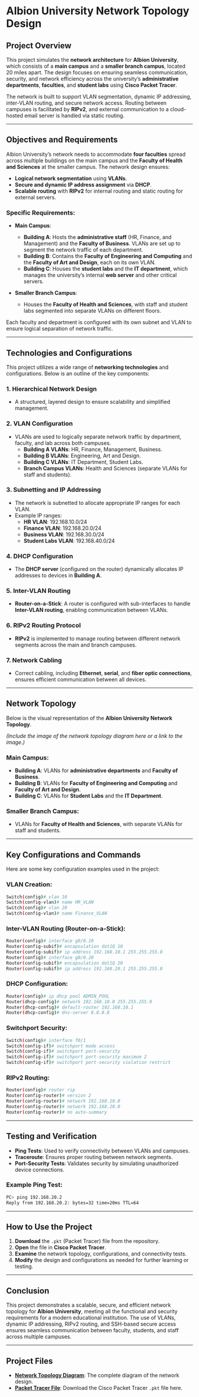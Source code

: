 # Albion University Network Topology Design

## Project Overview

This project simulates the **network architecture** for **Albion University**, which consists of a **main campus** and a **smaller branch campus**, located 20 miles apart. The design focuses on ensuring seamless communication, security, and network efficiency across the university’s **administrative departments**, **faculties**, and **student labs** using **Cisco Packet Tracer**. 

The network is built to support VLAN segmentation, dynamic IP addressing, inter-VLAN routing, and secure network access. Routing between campuses is facilitated by **RIPv2**, and external communication to a cloud-hosted email server is handled via static routing.

---

## Objectives and Requirements

Albion University’s network needs to accommodate **four faculties** spread across multiple buildings on the main campus and the **Faculty of Health and Sciences** at the smaller campus. The network design ensures:
- **Logical network segmentation** using **VLANs**.
- **Secure and dynamic IP address assignment** via **DHCP**.
- **Scalable routing** with **RIPv2** for internal routing and static routing for external servers.

### Specific Requirements:
- **Main Campus**:
  - **Building A**: Hosts the **administrative staff** (HR, Finance, and Management) and the **Faculty of Business**. VLANs are set up to segment the network traffic of each department.
  - **Building B**: Contains the **Faculty of Engineering and Computing** and the **Faculty of Art and Design**, each on its own VLAN.
  - **Building C**: Houses the **student labs** and the **IT department**, which manages the university’s internal **web server** and other critical servers.
  
- **Smaller Branch Campus**:
  - Houses the **Faculty of Health and Sciences**, with staff and student labs segmented into separate VLANs on different floors.

Each faculty and department is configured with its own subnet and VLAN to ensure logical separation of network traffic.

---

## Technologies and Configurations

This project utilizes a wide range of **networking technologies** and configurations. Below is an outline of the key components:

### 1. **Hierarchical Network Design**
   - A structured, layered design to ensure scalability and simplified management.
  
### 2. **VLAN Configuration**
   - VLANs are used to logically separate network traffic by department, faculty, and lab across both campuses.
     - **Building A VLANs**: HR, Finance, Management, Business.
     - **Building B VLANs**: Engineering, Art and Design.
     - **Building C VLANs**: IT Department, Student Labs.
     - **Branch Campus VLANs**: Health and Sciences (separate VLANs for staff and students).

### 3. **Subnetting and IP Addressing**
   - The network is subnetted to allocate appropriate IP ranges for each VLAN.
   - Example IP ranges:
     - **HR VLAN**: 192.168.10.0/24
     - **Finance VLAN**: 192.168.20.0/24
     - **Business VLAN**: 192.168.30.0/24
     - **Student Labs VLAN**: 192.168.40.0/24

### 4. **DHCP Configuration**
   - The **DHCP server** (configured on the router) dynamically allocates IP addresses to devices in **Building A**.

### 5. **Inter-VLAN Routing**
   - **Router-on-a-Stick**: A router is configured with sub-interfaces to handle **Inter-VLAN routing**, enabling communication between VLANs.

### 6. **RIPv2 Routing Protocol**
   - **RIPv2** is implemented to manage routing between different network segments across the main and branch campuses.


### 7. **Network Cabling**
   - Correct cabling, including **Ethernet**, **serial**, and **fiber optic connections**, ensures efficient communication between all devices.

---

## Network Topology

Below is the visual representation of the **Albion University Network Topology**.

*(Include the image of the network topology diagram here or a link to the image.)*

### **Main Campus**:
- **Building A**: VLANs for **administrative departments** and **Faculty of Business**.
- **Building B**: VLANs for **Faculty of Engineering and Computing** and **Faculty of Art and Design**.
- **Building C**: VLANs for **Student Labs** and the **IT Department**.

### **Smaller Branch Campus**:
- VLANs for **Faculty of Health and Sciences**, with separate VLANs for staff and students.

---

## Key Configurations and Commands

Here are some key configuration examples used in the project:

### VLAN Creation:
```bash
Switch(config)# vlan 10
Switch(config-vlan)# name HR_VLAN
Switch(config)# vlan 20
Switch(config-vlan)# name Finance_VLAN
```

### Inter-VLAN Routing (Router-on-a-Stick):
```bash
Router(config)# interface g0/0.10
Router(config-subif)# encapsulation dot1Q 10
Router(config-subif)# ip address 192.168.10.1 255.255.255.0
Router(config)# interface g0/0.20
Router(config-subif)# encapsulation dot1Q 20
Router(config-subif)# ip address 192.168.20.1 255.255.255.0
```

### DHCP Configuration:
```bash
Router(config)# ip dhcp pool ADMIN_POOL
Router(dhcp-config)# network 192.168.10.0 255.255.255.0
Router(dhcp-config)# default-router 192.168.10.1
Router(dhcp-config)# dns-server 8.8.8.8
```

### Switchport Security:
```bash
Switch(config)# interface f0/1
Switch(config-if)# switchport mode access
Switch(config-if)# switchport port-security
Switch(config-if)# switchport port-security maximum 2
Switch(config-if)# switchport port-security violation restrict
```

### RIPv2 Routing:
```bash
Router(config)# router rip
Router(config-router)# version 2
Router(config-router)# network 192.168.10.0
Router(config-router)# network 192.168.20.0
Router(config-router)# no auto-summary
```

---

## Testing and Verification

- **Ping Tests**: Used to verify connectivity between VLANs and campuses.
- **Traceroute**: Ensures proper routing between network segments.
- **Port-Security Tests**: Validates security by simulating unauthorized device connections.
  
### Example Ping Test:
```bash
PC> ping 192.168.20.2
Reply from 192.168.20.2: bytes=32 time=20ms TTL=64
```

---

## How to Use the Project

1. **Download** the `.pkt` (Packet Tracer) file from the repository.
2. **Open** the file in **Cisco Packet Tracer**.
3. **Examine** the network topology, configurations, and connectivity tests.
4. **Modify** the design and configurations as needed for further learning or testing.

---

## Conclusion

This project demonstrates a scalable, secure, and efficient network topology for **Albion University**, meeting all the functional and security requirements for a modern educational institution. The use of VLANs, dynamic IP addressing, RIPv2 routing, and SSH-based secure access ensures seamless communication between faculty, students, and staff across multiple campuses.

---


## Project Files

- **[Network Topology Diagram](path_to_image)**: The complete diagram of the network design.
- **[Packet Tracer File](path_to_packet_tracer_file)**: Download the Cisco Packet Tracer `.pkt` file here.

